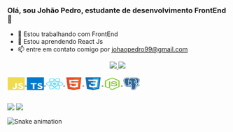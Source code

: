 ### Olá, sou Johão Pedro, estudante de desenvolvimento FrontEnd 👋

- 🔭 Estou trabalhando com FrontEnd
- 🌱 Estou aprendendo React Js
- 📫 entre em contato comigo por johaopedro99@gmail.com 

<div align="center">
  <a href="https://github.com/masterjayjay07">
  <img height="150em" src="https://github-readme-stats.vercel.app/api?username=masterjayjay07&show_icons=true&theme=dracula&include_all_commits=true&count_private=true"/>
  <img height="150em" src="https://github-readme-stats.vercel.app/api/top-langs/?username=masterjayjay07&layout=compact&langs_count=7&theme=dracula"/>
</div>
<div style="display: inline_block"><br>
  <img align="center" alt="MasterJay-Js" height="30" width="40" src="https://raw.githubusercontent.com/devicons/devicon/master/icons/javascript/javascript-plain.svg">
  <img align="center" alt="MasterJay-CSS" height="30" width="40" src="https://raw.githubusercontent.com/devicons/devicon/master/icons/typescript/typescript-plain.svg">
  <img align="center" alt="MasterJay-React" height="30" width="40" src="https://raw.githubusercontent.com/devicons/devicon/master/icons/react/react-original.svg">
  <img align="center" alt="MasterJay-HTML" height="30" width="40" src="https://raw.githubusercontent.com/devicons/devicon/master/icons/html5/html5-original.svg">
  <img align="center" alt="MasterJay-CSS" height="30" width="40" src="https://raw.githubusercontent.com/devicons/devicon/master/icons/css3/css3-original.svg">
  <img align="center" alt="MasterJay-CSS" height="30" width="40" src="https://raw.githubusercontent.com/devicons/devicon/master/icons/nodejs/nodejs-plain.svg">
  <img align="center" alt="MasterJay-CSS" height="30" width="40" src="https://raw.githubusercontent.com/devicons/devicon/master/icons/postgresql/postgresql-plain.svg">
</div>
  
  ##
 
<div> 
  <a href="https://www.instagram.com/johaopedro/" target="_blank"><img src="https://img.shields.io/badge/-Instagram-%23E4405F?style=for-the-badge&logo=instagram&logoColor=white" target="_blank"></a>
<!--   <a href = ""><img src="https://img.shields.io/badge/-Gmail-%23333?style=for-the-badge&logo=gmail&logoColor=white" target="_blank"></a> -->
  <a href="https://www.linkedin.com/in/joh%C3%A3o-pedro-abb655215/" target="_blank"><img src="https://img.shields.io/badge/-LinkedIn-%230077B5?style=for-the-badge&logo=linkedin&logoColor=white" target="_blank"></a> 
 
  ![Snake animation](https://github.com/masterjayjay07/masterjayjay07/blob/output/github-contribution-grid-snake.svg)
 
</div>

